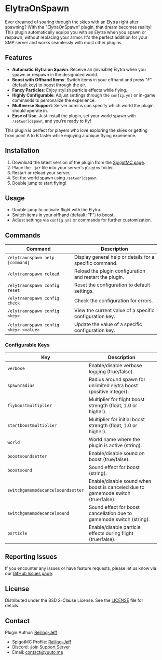 # ElytraOnSpawn

Ever dreamed of soaring through the skies with an Elytra right after spawning? With the "ElytraOnSpawn" plugin, that dream becomes reality! This plugin automatically equips you with an Elytra when you spawn or respawn, without replacing your armor. It's the perfect addition for your SMP server and works seamlessly with most other plugins.

## Features

- **Automatic Elytra on Spawn**: Receive an (invisible) Elytra when you spawn or respawn in the designated world.
- **Boost with Offhand Items**: Switch items in your offhand and press "F" (default key) to boost through the air.
- **Fancy Particles**: Enjoy stylish particle effects while flying.
- **Highly Configurable**: Adjust settings through the `config.yml` or in-game commands to personalize the experience.
- **Multiverse Support**: Server admins can specify which world the plugin should operate in.
- **Ease of Use**: Just install the plugin, set your world spawn with `/setworldspawn`, and you're ready to fly!

This plugin is perfect for players who love exploring the skies or getting from point A to B faster while enjoying a unique flying experience.

## Installation

1. Download the latest version of the plugin from the [SpigotMC page](https://www.spigotmc.org/resources/elytra-on-spawn.120079/).
2. Place the `.jar` file into your server's `plugins` folder.
3. Restart or reload your server.
4. Set the world spawn using `/setworldspawn`.
5. Double jump to start flying!

## Usage

- Double jump to activate flight with the Elytra.
- Switch items in your offhand (default: "F") to boost.
- Adjust settings via `config.yml` or commands for further customization.

## Commands

| Command                          | Description                                                                 |
|----------------------------------|-----------------------------------------------------------------------------|
| `/elytraonspawn help [command]`  | Display general help or details for a specific command.                    |
| `/elytraonspawn reload`          | Reload the plugin configuration and restart the plugin.                     |
| `/elytraonspawn config reset`    | Reset the configuration to default settings.                                |
| `/elytraonspawn config check`    | Check the configuration for errors.                                         |
| `/elytraonspawn config <key>`    | View the current value of a specific configuration key.                     |
| `/elytraonspawn config <key> <value>` | Update the value of a specific configuration key.                         |

### Configurable Keys

| Key                               | Description                                                                 |
|-----------------------------------|-----------------------------------------------------------------------------|
| `verbose`                        | Enable/disable verbose logging (true/false).                               |
| `spawnradius`                    | Radius around spawn for unlimited elytra boost (positive integer).          |
| `flyboostmultiplier`             | Multiplier for flight boost strength (float, 1.0 or higher).                |
| `startboostmultiplier`           | Multiplier for initial boost strength (float, 1.0 or higher).               |
| `world`                          | World name where the plugin is active (string).                            |
| `boostsoundsetter`               | Enable/disable sound on boost (true/false).                                 |
| `boostsound`                     | Sound effect for boost (string).                                            |
| `switchgamemodecancelsoundsetter`| Enable/disable sound when boost is canceled due to gamemode switch (true/false). |
| `switchgamemodecancelsound`      | Sound effect for boost cancellation due to gamemode switch (string).        |
| `particle`                       | Enable/disable particle effects during flight (true/false).                 |

## Reporting Issues

If you encounter any issues or have feature requests, please let us know via our [GitHub Issues page](https://github.com/Reiling-Jeff/paper-elytraOnSpawn/issues).

## License

Distributed under the BSD 2-Clause License. See the [LICENSE](LICENSE) file for details.

## Contact

Plugin Author: [Reiling-Jeff](https://www.spigotmc.org/members/reiling-jeff.120079/)

- SpigotMC Profile: [Reiling-Jeff](https://www.spigotmc.org/members/reiling-jeff.120079/)
- Discord: [Join Support Server](https://discord.gg/zd5TNQE97Y)
- Email: [contact@yuuto.me](mailto:contact@yuuto.me)
